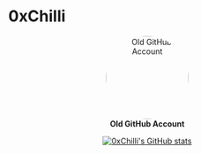 # 0xChilli

<p align="center">
  <a href="https://github.com/q00r">
    <img src="https://github.com/q00r.png" alt="Old GitHub Account" width="150" style="border-radius: 50%;">
  </a>
  <br>
  <strong>Old GitHub Account</strong>
</p>

<p align="center">
  <a href="https://github.com/anuraghazra/github-readme-stats">
    <img src="https://github-readme-stats.vercel.app/api?username=0xChilli" alt="0xChilli's GitHub stats">
  </a>
</p>
